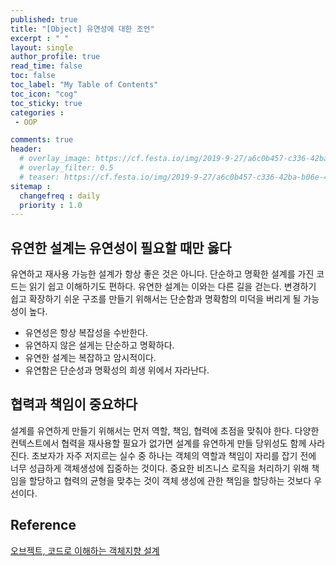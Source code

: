 ```yaml
---
published: true
title: "[Object] 유연성에 대한 조언"
excerpt : " "
layout: single
author_profile: true
read_time: false
toc: false
toc_label: "My Table of Contents"
toc_icon: "cog"
toc_sticky: true
categories :
 - OOP

comments: true
header:
  # overlay_image: https://cf.festa.io/img/2019-9-27/a6c0b457-c336-42ba-b06e-462de90ada91.jpg
  # overlay_filter: 0.5
  # teaser: https://cf.festa.io/img/2019-9-27/a6c0b457-c336-42ba-b06e-462de90ada91.jpg
sitemap :
  changefreq : daily
  priority : 1.0
---
```


## 유연한 설계는 유연성이 필요할 때만 옳다

유연하고 재사용 가능한 설계가 항상 좋은 것은 아니다. 단순하고 명확한 설계를 가진 코드는 읽기 쉽고 이해하기도 편하다. 유연한 설계는 이와는 다른 길을 걷는다. 변경하기 쉽고 확장하기 쉬운 구조를 만들기 위해서는 단순함과 명확함의 미덕을 버리게 될 가능성이 높다.  

- 유연성은 항상 복잡성을 수반한다.
- 유연하지 않은 설게는 단순하고 명확하다.
- 유연한 설계는 복잡하고 암시적이다.
- 유연함은 단순성과 명확성의 희생 위에서 자라난다.

## 협력과 책임이 중요하다

설계를 유연하게 만들기 위해서는 먼저 역할, 책임, 협력에 초점을 맞춰야 한다. 다양한 컨텍스트에서 협력을 재사용할 필요가 없가면 설계를 유연하게 만들 당위성도 함께 사라진다. 초보자가 자주 저지르는 실수 중 하나는 객체의 역할과 책임이 자리를 잡기 전에 너무 성급하게 객체생성에 집중하는 것이다. 중요한 비즈니스 로직을 처리하기 위해 책임을 할당하고 협력의 균형을 맞추는 것이 객체 생성에 관한 책임을 할당하는 것보다 우선이다.
  
## Reference

[오브젝트, 코드로 이해하는 객체지향 설계](http://www.yes24.com/Product/Goods/74219491)